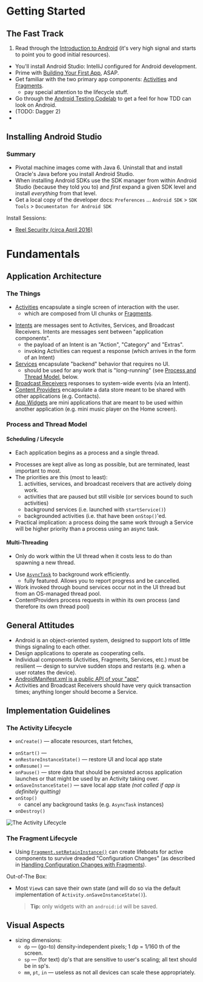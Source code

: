 
# Getting Started

## The Fast Track

1. Read through the [Introduction to Android](https://developer.android.com/guide/index.html) (it's very high signal and starts to point you to good initial resources).
  - You'll install Android Studio: IntelliJ configured for Android development.
  - Prime with [Building Your First App](https://developer.android.com/training/basics/firstapp/index.html), ASAP.
  - Get familiar with the two primary app components: [Activities](https://developer.android.com/guide/components/activities.html) and [Fragments](https://developer.android.com/guide/components/fragments.html).
    * pay special attention to the lifecycle stuff.
-  Go through the [Android Testing Codelab](https://codelabs.developers.google.com/codelabs/android-testing/index.html) to get a feel for how TDD can look on Android.
-  (TODO: Dagger 2)
-


## Installing Android Studio

### Summary

* Pivotal machine images come with Java 6.  Uninstall that and install Oracle's Java before you install Android Studio.
* When installing Android SDKs use the SDK manager from within Android Studio (because they told you to) and *first* expand a given SDK level and install *everything* from that level.
* Get a local copy of the developer docs: `Preferences` ... `Android SDK` > `SDK Tools` > `Documentaton for Android SDK`

Install Sessions:

* [Reel Security (circa April 2016)](./install-notes--2016-04-25.md)


# Fundamentals

## Application Architecture

### The Things

* [Activities](https://developer.android.com/guide/components/activities.html) encapsulate a single screen of interaction with the user.
  * which are composed from UI chunks or [Fragments](http://developer.android.com/guide/components/fragments.html).
- [Intents](https://developer.android.com/guide/components/intents-filters.html) are messages sent to Activites, Services, and Broadcast Receivers.  Intents are messages sent between "application components".
  * the payload of an Intent is an "Action", "Category" and "Extras".
  * invoking Activities can request a response (which arrives in the form of an Intent)
- [Services](https://developer.android.com/guide/components/services.html) encapsulate "backend" behavior that requires no UI.
  * should be used for any work that is "long-running" (see [Process and Thread Model](#process-and-thread-model), below.
- [Broadcast Receivers](https://developer.android.com/reference/android/content/BroadcastReceiver.html) responses to system-wide events (via an Intent).
- [Content Providers](https://developer.android.com/guide/topics/providers/content-providers.html) encapsulate a data store meant to be shared with other applications (e.g. Contacts).
- [App Widgets](https://developer.android.com/guide/topics/appwidgets/index.html) are mini applications that are meant to be used within another application (e.g. mini music player on the Home screen).

### Process and Thread Model

#### Scheduling / Lifecycle

*  Each application begins as a process and a single thread.
-  Processes are kept alive as long as possible, but are terminated, least important to most.
-  The priorities are this (most to least):
   1. activities, services, and broadcast receivers that are actively doing work.
   -  activities that are paused but still visible (or services bound to such activities)
   -  background services (i.e. launched with `startService()`)
   -  backgrounded activities (i.e. that have been `onStop()`'ed.
-  Practical implication: a process doing the same work through a Service will be higher priority than a process using an async task. 

#### Multi-Threading

* Only do work within the UI thread when it costs less to do than spawning a new thread.
- Use [`AsyncTask`](https://developer.android.com/reference/android/os/AsyncTask.html) to background work efficiently.
  * fully featured.  Allows you to report progress and be cancelled.
- Work invoked through bound services occur not in the UI thread but from an OS-managed thread pool.
- ContentProviders process requests in within its own process (and therefore its own thread pool)


## General Attitudes

* Android is an object-oriented system, designed to support lots of little things signaling to each other.
* Design applications to operate as cooperating cells.
* Individual components (Activities, Fragments, Services, etc.) must be resilient — design to survive sudden stops and restarts (e.g. when a user rotates the device).
* [AndroidManifest.xml is a public API of your "app"](http://android-developers.blogspot.com/2011/06/things-that-cannot-change.html)
* Activities and Broadcast Receivers should have very quick transaction times; anything longer should become a Service.

## Implementation Guidelines

### The Activity Lifecycle

*  `onCreate()` — allocate resources, start fetches,
-  `onStart()` — 
-  `onRestoreInstanceState()` — restore UI and local app state 
-  `onResume()` — 
-  `onPause()` — store data that should be persisted across application launches or that might be used by an Activity taking over.
-  `onSaveInstanceState()` — save local app state *(not called if app is definitely quitting)* 
-  `onStop()`
   * cancel any background tasks (e.g. `AsyncTask` instances) 
-  `onDestroy()`

![The Activity Lifecycle](https://developer.android.com/images/activity_lifecycle.png)


### The Fragment Lifecycle

* Using [`Fragment.setRetainInstance()`](https://developer.android.com/reference/android/app/Fragment.html#setRetainInstance(boolean)) can create lifeboats for active components to survive dreaded "Configuration Changes" (as described in [Handling Configuration Changes with Fragments](http://www.androiddesignpatterns.com/2013/04/retaining-objects-across-config-changes.html)).


Out-of-The Box:
* Most `View`s can save their own state (and will do so via the default implementation of `Activity.onSaveInstanceState()`).
  
  > **Tip:** only widgets with an `android:id` will be saved.
  

## Visual Aspects

* sizing dimensions:
  * `dp` — (go-to) density-independent pixels; 1 dp = 1/160 th of the screen.
  * `sp` — (for text) dp's that are sensitive to user's scaling; all text should be in sp's.
  * `mm`, `pt`, `in` — useless as not all devices can scale these appropriately.

